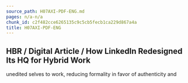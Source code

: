 ```yaml
---
source_path: H07AXI-PDF-ENG.md
pages: n/a-n/a
chunk_id: c2f482cce6265135c9c5cb5fecb1ca229d867a4a
title: H07AXI-PDF-ENG
---
```

## HBR / Digital Article / How LinkedIn Redesigned Its HQ for Hybrid Work

unedited selves to work, reducing formality in favor of authenticity and
